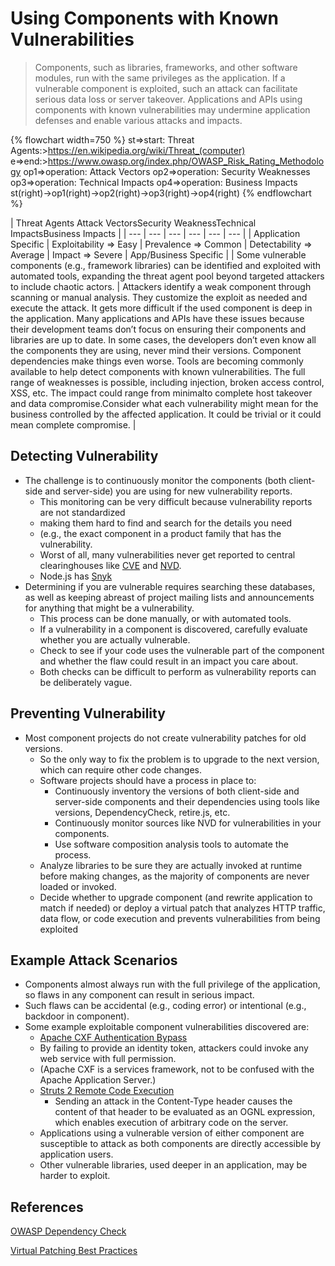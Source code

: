 # Using Components with Known Vulnerabilities

> Components, such as libraries, frameworks, and other software modules, run with the same privileges as the application. If a vulnerable component is exploited, such an attack can facilitate serious data loss or server takeover. Applications and APIs using components with known vulnerabilities may undermine application defenses and enable various attacks and impacts.

{% flowchart width=750 %}
st=>start: Threat Agents:>https://en.wikipedia.org/wiki/Threat_(computer)
e=>end:>https://www.owasp.org/index.php/OWASP_Risk_Rating_Methodology
op1=>operation: Attack Vectors
op2=>operation: Security Weaknesses
op3=>operation: Technical Impacts
op4=>operation: Business Impacts
st(right)->op1(right)->op2(right)->op3(right)->op4(right)
{% endflowchart %}

| Threat Agents <td>Attack Vectors</td><td colspan="2">Security Weakness</td><td>Technical Impacts</td><td>Business Impacts</td> |
| --- | --- | --- | --- | --- | --- |
| Application Specific | Exploitability => Easy | Prevalence => Common | Detectability => Average | Impact => Severe | App/Business Specific |
| Some vulnerable components (e.g., framework libraries) can be identified and exploited with automated tools, expanding the threat agent pool beyond targeted attackers to include chaotic actors. | Attackers identify a weak component through scanning or manual analysis. They customize the exploit as needed and execute the attack. It gets more difficult if the used component is deep in the application. <td colspan="2">Many applications and APIs have these issues because their development teams don’t focus on ensuring their components and libraries are up to date. In some cases, the developers don’t even know all the components they are using, never mind their versions. Component dependencies make things even worse. Tools are becoming commonly available to help detect components with known vulnerabilities.</td> <td>The full range of weaknesses is possible, including injection, broken access control, XSS, etc. The impact could range from minimalto complete host takeover and data compromise.</td><td>Consider what each vulnerability might mean for the business controlled by the affected application. It could be trivial or it could mean complete compromise.</td> |

## Detecting Vulnerability

* The challenge is to continuously monitor the components (both client-side and server-side) you are using for new vulnerability reports.
    * This monitoring can be very difficult because vulnerability reports are not standardized
    * making them hard to find and search for the details you need
    * (e.g., the exact component in a product family that has the vulnerability.
    * Worst of all, many vulnerabilities never get reported to central clearinghouses like [CVE](http://cve.mitre.org/) and [NVD](https://nvd.nist.gov/home).
    * Node.js has [Snyk](https://github.com/Snyk/)
* Determining if you are vulnerable requires searching these databases, as well as keeping abreast of project mailing lists and announcements for anything that might be a vulnerability.
    * This process can be done manually, or with automated tools.
    * If a vulnerability in a component is discovered, carefully evaluate whether you are actually vulnerable.
    * Check to see if your code uses the vulnerable part of the component and whether the flaw could result in an impact you care about.
    * Both checks can be difficult to perform as vulnerability reports can be deliberately vague.

## Preventing Vulnerability

* Most component projects do not create vulnerability patches for old versions.
    * So the only way to fix the problem is to upgrade to the next version, which can require other code changes.
    * Software projects should have a process in place to:
        * Continuously inventory the versions of both client-side and server-side components and their dependencies using tools like versions, DependencyCheck, retire.js, etc.
        * Continuously monitor sources like NVD for vulnerabilities in your components.
        * Use software composition analysis tools to automate the process.
    * Analyze libraries to be sure they are actually invoked at runtime before making changes, as the majority of components are never loaded or invoked.
    * Decide whether to upgrade component (and rewrite application to match if needed) or deploy a virtual patch that analyzes HTTP traffic, data flow, or code execution and prevents vulnerabilities from being exploited

## Example Attack Scenarios

* Components almost always run with the full privilege of the application, so flaws in any component can result in serious impact.
* Such flaws can be accidental (e.g., coding error) or intentional (e.g., backdoor in component).
* Some example exploitable component vulnerabilities discovered are:
    * [Apache CXF Authentication Bypass](http://cve.mitre.org/cgi-bin/cvename.cgi?name=CVE-2012-3451)
    * By failing to provide an identity token, attackers could invoke any web service with full permission.
    * (Apache CXF is a services framework, not to be confused with the Apache Application Server.)
    * [Struts 2 Remote Code Execution](https://nvd.nist.gov/vuln/detail/CVE-2017-5638)
        * Sending an attack in the Content-Type header causes the content of that header to be evaluated as an OGNL expression, which enables execution of arbitrary code on the server.
    * Applications using a vulnerable version of either component are susceptible to attack as both components are directly accessible by application users.
    * Other vulnerable libraries, used deeper in an application, may be harder to exploit.

## References

[OWASP Dependency Check](https://www.owasp.org/index.php/OWASP_Dependency_Check)

[Virtual Patching Best Practices](https://www.owasp.org/index.php/Virtual_Patching_Best_Practices)
